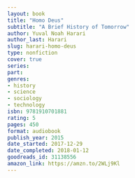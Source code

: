 ```yaml
---
layout: book
title: "Homo Deus"
subtitle: "A Brief History of Tomorrow"
author: Yuval Noah Harari
author_last: Harari
slug: harari-homo-deus
type: nonfiction
cover: true
series: 
part: 
genres:
- history
- science
- sociology
- technology
isbn: 9781910701881
rating: 5
pages: 450
format: audiobook
publish_year: 2015
date_started: 2017-12-29
date_completed: 2018-01-12
goodreads_id: 31138556
amazon_link: https://amzn.to/2WLj9Kl
---
```

